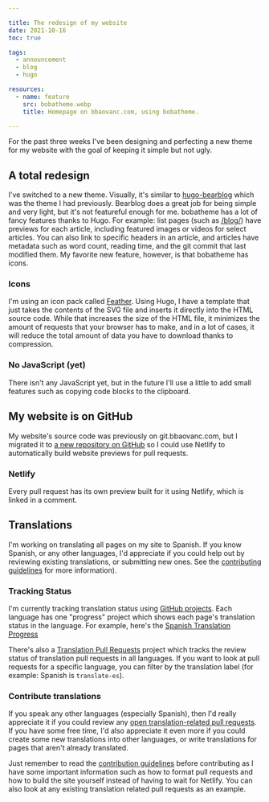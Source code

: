 ```yaml
---

title: The redesign of my website
date: 2021-10-16
toc: true

tags:
  - announcement
  - blog
  - hugo

resources:
  - name: feature
    src: bobatheme.webp
    title: Homepage on bbaovanc.com, using bobatheme.

---
```


For the past three weeks I've been designing and perfecting a new theme for my
website with the goal of keeping it simple but not ugly.

<!--more-->

## A total redesign

I've switched to a new theme. Visually, it's similar to
[hugo-bearblog](https://github.com/janraasch/hugo-bearblog) which was the theme
I had previously. Bearblog does a great job for being simple and very light, but
it's not featureful enough for me. bobatheme has a lot of fancy features thanks
to Hugo. For example: list pages (such as [/blog/](/blog/)) have previews for
each article, including featured images or videos for select articles. You can
also link to specific headers in an article, and articles have metadata such as
word count, reading time, and the git commit that last modified them. My
favorite new feature, however, is that bobatheme has icons.

### Icons

I'm using an icon pack called [Feather](https://feathericons.com/). Using Hugo,
I have a template that just takes the contents of the SVG file and inserts it
directly into the HTML source code. While that increases the size of the HTML
file, it minimizes the amount of requests that your browser has to make, and in
a lot of cases, it will reduce the total amount of data you have to download
thanks to compression.

### No JavaScript (yet)

There isn't any JavaScript yet, but in the future I'll use a little to add small
features such as copying code blocks to the clipboard.

## My website is on GitHub

My website's source code was previously on git.bbaovanc.com, but I migrated it
to [a new repository on GitHub](https://github.com/BBaoVanC/bbaovanc.com) so I
could use Netlify to automatically build website previews for pull requests.

### Netlify

Every pull request has its own preview built for it using Netlify, which is
linked in a comment.

## Translations

I'm working on translating all pages on my site to Spanish. If you know Spanish,
or any other languages, I'd appreciate if you could help out by reviewing
existing translations, or submitting new ones. See the [contributing
guidelines](https://github.com/BBaoVanC/bbaovanc.com/blob/master/CONTRIBUTING.md#translations)
for more information).

### Tracking Status

I'm currently tracking translation status using [GitHub
projects](https://github.com/BBaoVanC/bbaovanc.com/projects). Each language has
one "progress" project which shows each page's translation status in the
language. For example, here's the [Spanish Translation
Progress](https://github.com/BBaoVanC/bbaovanc.com/projects/4)

There's also a [Translation Pull
Requests](https://github.com/BBaoVanC/bbaovanc.com/projects/1) project which
tracks the review status of translation pull requests in all languages. If you
want to look at pull requests for a specific language, you can filter by the
translation label (for example: Spanish is `translate-es`).

### Contribute translations

If you speak any other languages (especially Spanish), then I'd really
appreciate it if you could review any [open translation-related pull
requests](https://github.com/BBaoVanC/bbaovanc.com/pulls?q=is%3Apr+is%3Aopen+label%3Atranslation-needs-review).
If you have some free time, I'd also appreciate it even more if you could create
some new translations into other languages, or write translations for pages that
aren't already translated.

Just remember to read the [contribution
guidelines](https://github.com/BBaoVanC/bbaovanc.com/blob/master/CONTRIBUTING.md#translations)
before contributing as I have some important information such as how to format
pull requests and how to build the site yourself instead of having to wait for
Netlify. You can also look at any existing translation related pull requests as
an example.
